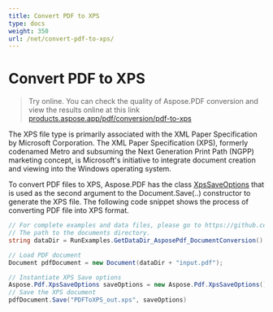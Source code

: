 ```yaml
---
title: Convert PDF to XPS
type: docs
weight: 350
url: /net/convert-pdf-to-xps/
---
```

# Convert PDF to XPS

>Try online. You can check the quality of Aspose.PDF conversion and view the results online at this link [products.aspose.app/pdf/conversion/pdf-to-xps](https://products.aspose.app/pdf/conversion/pdf-to-xps)

The XPS file type is primarily associated with the XML Paper Specification by Microsoft Corporation. The XML Paper Specification (XPS), formerly codenamed Metro and subsuming the Next Generation Print Path (NGPP) marketing concept, is Microsoft's initiative to integrate document creation and viewing into the Windows operating system.

To convert PDF files to XPS, Aspose.PDF has the class [XpsSaveOptions](https://apireference.aspose.com/net/pdf/aspose.pdf/xpssaveoptions) that is used as the second argument to the Document.Save(..) constructor to generate the XPS file. The following code snippet shows the process of converting PDF file into XPS format.

```csharp
// For complete examples and data files, please go to https://github.com/aspose-pdf/Aspose.PDF-for-.NET
// The path to the documents directory.
string dataDir = RunExamples.GetDataDir_AsposePdf_DocumentConversion();

// Load PDF document
Document pdfDocument = new Document(dataDir + "input.pdf");

// Instantiate XPS Save options
Aspose.Pdf.XpsSaveOptions saveOptions = new Aspose.Pdf.XpsSaveOptions();
// Save the XPS document
pdfDocument.Save("PDFToXPS_out.xps", saveOptions)
```
